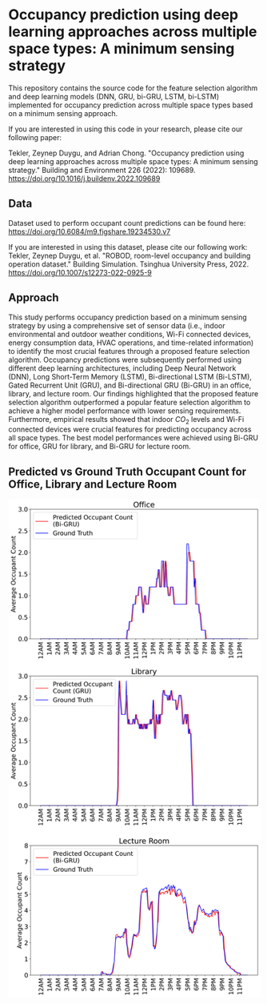 # Occupancy prediction using deep learning approaches across multiple space types: A minimum sensing strategy
This repository contains the source code for the feature selection algorithm and deep learning models (DNN, GRU, bi-GRU, LSTM, bi-LSTM) implemented for occupancy prediction across multiple space types based on a minimum sensing approach.

If you are interested in using this code in your research, please cite our following paper:

Tekler, Zeynep Duygu, and Adrian Chong. "Occupancy prediction using deep learning approaches across multiple space types: A minimum sensing strategy." Building and Environment 226 (2022): 109689. https://doi.org/10.1016/j.buildenv.2022.109689



## Data 
Dataset used to perform occupant count predictions can be found here:
https://doi.org/10.6084/m9.figshare.19234530.v7

If you are interested in using this dataset, please cite our following work: 
Tekler, Zeynep Duygu, et al. "ROBOD, room-level occupancy and building operation dataset." Building Simulation. Tsinghua University Press, 2022. https://doi.org/10.1007/s12273-022-0925-9

## Approach

This study performs occupancy prediction based on a minimum sensing strategy by using a comprehensive set of sensor data (i.e., indoor environmental and outdoor weather conditions, Wi-Fi connected devices, energy consumption data, HVAC operations, and time-related information) to identify the most crucial features through a proposed feature selection algorithm. Occupancy predictions were subsequently performed using different deep learning architectures, including Deep Neural Network (DNN), Long Short-Term Memory (LSTM), Bi-directional LSTM (Bi-LSTM), Gated Recurrent Unit (GRU), and Bi-directional GRU (Bi-GRU) in an office, library, and lecture room. Our findings highlighted that the proposed feature selection algorithm outperformed a popular feature selection algorithm to achieve a higher model performance with lower sensing requirements. Furthermore, empirical results showed that indoor $CO_2$ levels and Wi-Fi connected devices were crucial features for predicting occupancy across all space types. The best model performances were achieved using Bi-GRU for office, GRU for library, and Bi-GRU for lecture room.

## Predicted vs Ground Truth Occupant Count for Office, Library and Lecture Room
<img src="./average_occupant_count.png">
